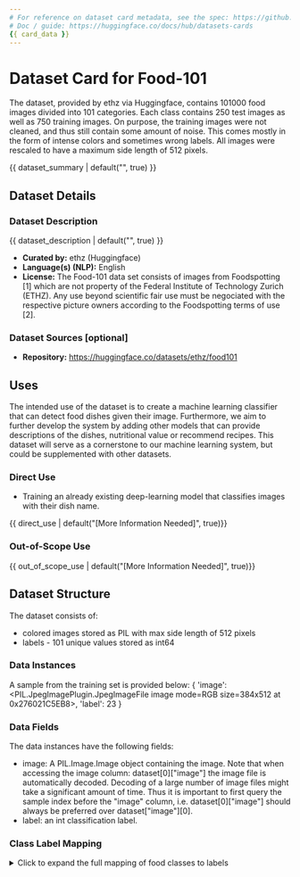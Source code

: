 ```yaml
---
# For reference on dataset card metadata, see the spec: https://github.com/huggingface/hub-docs/blob/main/datasetcard.md?plain=1
# Doc / guide: https://huggingface.co/docs/hub/datasets-cards
{{ card_data }}
---
```


# Dataset Card for Food-101

<!-- Provide a quick summary of the dataset. -->

The dataset, provided by ethz via Huggingface, contains 101000 food images divided into 101 categories. Each class contains 250 test images as well as 750 training images. On purpose, the training images were not cleaned, and thus still contain some amount of noise. This comes mostly in the form of intense colors and sometimes wrong labels. All images were rescaled to have a maximum side length of 512 pixels.

{{ dataset_summary | default("", true) }}

## Dataset Details

### Dataset Description


<!-- Provide a longer summary of what this dataset is. -->

{{ dataset_description | default("", true) }}

- **Curated by:** ethz (Huggingface)
- **Language(s) (NLP):** English
- **License:** The Food-101 data set consists of images from Foodspotting [1] which are not property of the Federal Institute of Technology Zurich (ETHZ). Any use beyond scientific fair use must be negociated with the respective picture owners according to the Foodspotting terms of use [2].

### Dataset Sources [optional]
- **Repository:** https://huggingface.co/datasets/ethz/food101

## Uses
The intended use of the dataset is to create a machine learning classifier that can detect food dishes given their image. 
Furthermore, we aim to further develop the system by adding other models that can provide descriptions of the dishes, nutritional value or recommend recipes. 
This dataset will serve as a cornerstone to our machine learning system, but could be supplemented with other datasets. 

### Direct Use

- Training an already existing deep-learning model that classifies images with their dish name.

{{ direct_use | default("[More Information Needed]", true)}}

### Out-of-Scope Use

{{ out_of_scope_use | default("[More Information Needed]", true)}}

## Dataset Structure

The dataset consists of:
- colored images stored as PIL with max side length of 512 pixels
- labels - 101 unique values stored as int64
<!-- This section provides a description of the dataset fields, and additional information about the dataset structure such as criteria used to create the splits, relationships between data points, etc. -->

### Data Instances

A sample from the training set is provided below:
{
  'image': <PIL.JpegImagePlugin.JpegImageFile image mode=RGB size=384x512 at 0x276021C5EB8>,
  'label': 23
}

### Data Fields
The data instances have the following fields:

- image: A PIL.Image.Image object containing the image. Note that when accessing the image column: dataset[0]["image"] the image file is automatically decoded. Decoding of a large number of image files might take a significant amount of time. Thus it is important to first query the sample index before the "image" column, i.e. dataset[0]["image"] should always be preferred over dataset["image"][0].
- label: an int classification label.

### Class Label Mapping

<details>
  <summary>Click to expand the full mapping of food classes to labels</summary>

{
  "apple_pie": 0,
  "baby_back_ribs": 1,
  "baklava": 2,
  "beef_carpaccio": 3,
  "beef_tartare": 4,
  "beet_salad": 5,
  "beignets": 6,
  "bibimbap": 7,
  "bread_pudding": 8,
  "breakfast_burrito": 9,
  "bruschetta": 10,
  "caesar_salad": 11,
  "cannoli": 12,
  "caprese_salad": 13,
  "carrot_cake": 14,
  "ceviche": 15,
  "cheesecake": 16,
  "cheese_plate": 17,
  "chicken_curry": 18,
  "chicken_quesadilla": 19,
  "chicken_wings": 20,
  "chocolate_cake": 21,
  "chocolate_mousse": 22,
  "churros": 23,
  "clam_chowder": 24,
  "club_sandwich": 25,
  "crab_cakes": 26,
  "creme_brulee": 27,
  "croque_madame": 28,
  "cup_cakes": 29,
  "deviled_eggs": 30,
  "donuts": 31,
  "dumplings": 32,
  "edamame": 33,
  "eggs_benedict": 34,
  "escargots": 35,
  "falafel": 36,
  "filet_mignon": 37,
  "fish_and_chips": 38,
  "foie_gras": 39,
  "french_fries": 40,
  "french_onion_soup": 41,
  "french_toast": 42,
  "fried_calamari": 43,
  "fried_rice": 44,
  "frozen_yogurt": 45,
  "garlic_bread": 46,
  "gnocchi": 47,
  "greek_salad": 48,
  "grilled_cheese_sandwich": 49,
  "grilled_salmon": 50,
  "guacamole": 51,
  "gyoza": 52,
  "hamburger": 53,
  "hot_and_sour_soup": 54,
  "hot_dog": 55,
  "huevos_rancheros": 56,
  "hummus": 57,
  "ice_cream": 58,
  "lasagna": 59,
  "lobster_bisque": 60,
  "lobster_roll_sandwich": 61,
  "macaroni_and_cheese": 62,
  "macarons": 63,
  "miso_soup": 64,
  "mussels": 65,
  "nachos": 66,
  "omelette": 67,
  "onion_rings": 68,
  "oysters": 69,
  "pad_thai": 70,
  "paella": 71,
  "pancakes": 72,
  "panna_cotta": 73,
  "peking_duck": 74,
  "pho": 75,
  "pizza": 76,
  "pork_chop": 77,
  "poutine": 78,
  "prime_rib": 79,
  "pulled_pork_sandwich": 80,
  "ramen": 81,
  "ravioli": 82,
  "red_velvet_cake": 83,
  "risotto": 84,
  "samosa": 85,
  "sashimi": 86,
  "scallops": 87,
  "seaweed_salad": 88,
  "shrimp_and_grits": 89,
  "spaghetti_bolognese": 90,
  "spaghetti_carbonara": 91,
  "spring_rolls": 92,
  "steak": 93,
  "strawberry_shortcake": 94,
  "sushi": 95,
  "tacos": 96,
  "takoyaki": 97,
  "tiramisu": 98,
  "tuna_tartare": 99,
  "waffles": 100
}


## Dataset Creation

### Curation Rationale

<!-- Motivation for the creation of this dataset. -->

{{ curation_rationale_section | default("[More Information Needed]", true)}}

### Source Data


<!-- This section describes the source data (e.g. news text and headlines, social media posts, translated sentences, ...). -->

#### Data Collection and Processing

<!-- This section describes the data collection and processing process such as data selection criteria, filtering and normalization methods, tools and libraries used, etc. -->

{{ data_collection_and_processing_section | default("[More Information Needed]", true)}}

#### Who are the source data producers?

<!-- This section describes the people or systems who originally created the data. It should also include self-reported demographic or identity information for the source data creators if this information is available. -->

{{ source_data_producers_section | default("[More Information Needed]", true)}}

### Annotations [optional]

<!-- If the dataset contains annotations which are not part of the initial data collection, use this section to describe them. -->

#### Annotation process

<!-- This section describes the annotation process such as annotation tools used in the process, the amount of data annotated, annotation guidelines provided to the annotators, interannotator statistics, annotation validation, etc. -->

{{ annotation_process_section | default("[More Information Needed]", true)}}

#### Who are the annotators?

<!-- This section describes the people or systems who created the annotations. -->

{{ who_are_annotators_section | default("[More Information Needed]", true)}}

#### Personal and Sensitive Information

<!-- State whether the dataset contains data that might be considered personal, sensitive, or private (e.g., data that reveals addresses, uniquely identifiable names or aliases, racial or ethnic origins, sexual orientations, religious beliefs, political opinions, financial or health data, etc.). If efforts were made to anonymize the data, describe the anonymization process. -->

{{ personal_and_sensitive_information | default("[More Information Needed]", true)}}

## Bias, Risks, and Limitations

<!-- This section is meant to convey both technical and sociotechnical limitations. -->

{{ bias_risks_limitations | default("[More Information Needed]", true)}}

### Recommendations

<!-- This section is meant to convey recommendations with respect to the bias, risk, and technical limitations. -->

{{ bias_recommendations | default("Users should be made aware of the risks, biases and limitations of the dataset. More information needed for further recommendations.", true)}}

## Citation 

<!-- If there is a paper or blog post introducing the dataset, the APA and Bibtex information for that should go in this section. -->

**BibTeX:**

bibtex
@inproceedings{bossard14,
  title = {Food-101 -- Mining Discriminative Components with Random Forests},
  author = {Bossard, Lukas and Guillaumin, Matthieu and Van Gool, Luc},
  booktitle = {European Conference on Computer Vision},
  year = {2014}
}


**APA:**

{{ citation_apa | default("[More Information Needed]", true)}}

## Glossary [optional]

<!-- If relevant, include terms and calculations in this section that can help readers understand the dataset or dataset card. -->

{{ glossary | default("[More Information Needed]", true)}}

## More Information [optional]

{{ more_information | default("[More Information Needed]", true)}}

## Dataset Card Authors [optional]

{{ dataset_card_authors | default("[More Information Needed]", true)}}

## Dataset Card Contact

{{ dataset_card_contact | default("[More Information Needed]", true)}}
